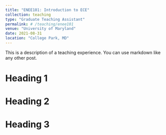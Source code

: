 ```yaml
---
title: "ENEE101: Introduction to ECE"
collection: teaching
type: "Graduate Teaching Assistant"
permalink: # /teaching/enee101
venue: "University of Maryland"
date: 2021-08-31
location: "College Park, MD"
---
```


This is a description of a teaching experience. You can use markdown like any other post.

Heading 1
======

Heading 2
======

Heading 3
======
